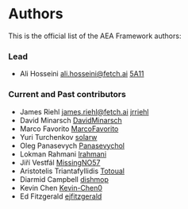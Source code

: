 # Authors

This is the official list of the AEA Framework authors:

### Lead

* Ali Hosseini <ali.hosseini@fetch.ai> [5A11](https://github.com/5A11)

### Current and Past contributors

* James Riehl <james.riehl@fetch.ai> [jrriehl](https://github.com/jrriehl)
* David Minarsch [DavidMinarsch](https://github.com/DavidMinarsch)
* Marco Favorito [MarcoFavorito](https://github.com/MarcoFavorito)
* Yuri Turchenkov [solarw](https://github.com/solarw)
* Oleg Panasevych [Panasevychol](https://github.com/panasevychol)
* Lokman Rahmani [lrahmani](https://github.com/lrahmani)
* Jiří Vestfál [MissingNO57](https://github.com/MissingNO57)
* Aristotelis Triantafyllidis [Totoual](https://github.com/Totoual)
* Diarmid Campbell [dishmop](https://github.com/dishmop)
* Kevin Chen [Kevin-Chen0](https://github.com/Kevin-Chen0)
* Ed Fitzgerald [ejfitzgerald](https://github.com/ejfitzgerald)
